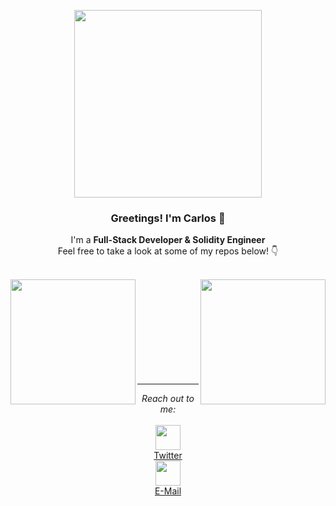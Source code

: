<p align="center" width="300">
  <img align="center" width="300" src="https://user-images.githubusercontent.com/54458726/163830812-cea06a55-37e8-431d-a66c-5a6e1a1f9ec4.gif" />
   <h3 align="center">Greetings! I'm Carlos 👀</h3>
</p>

<p align="center">I'm a <strong>Full-Stack Developer & Solidity Engineer</strong><br />Feel free to take a look at some of my repos below! 👇</p>
<p align="right">

  <!-- Should find an svg with a non-neutral color
  <a href="https://twitter.com/CMierez_" target="blank">
    <img align="center" src="https://cdn.jsdelivr.net/npm/@internetarchive/icon-twitter@1.1.3/twitter.svg" alt="c-mierez" height="32px" width="32px" />
  </a>
  -->
</p>

<br/>


<!-- Another good theme: swift, prussian, gotham, github_dark -->
<a href="https://github.com/C-Mierez">
<img align="left" height="200px" src="https://github-readme-stats.vercel.app/api?username=c-mierez&count_private=true&show_icons=true&theme=github_dark"/>
</a>

<a href="https://github.com/C-Mierez">
<img align="right" height="200px" src="https://github-readme-stats.vercel.app/api/top-langs/?username=c-mierez&layout=compact&langs_count=7&count_private=true&theme=github_dark"/>
</a>

<br/>
<br/>
<br/>
<br/>
<br/>
<br/>
<br/>
<br/>
<br/>

---
<p align="center"><i>Reach out to me:</i>
  <br/>
  <br/>
  <a href="https://twitter.com/CMierez_" align="center">
    <img align="center" width="40" src="https://user-images.githubusercontent.com/54458726/163840500-f5031e4e-f53f-4b45-b8f1-73e665d32cc4.gif" />
    <br/>
    Twitter
  </a>
  <br/>
  <a href="carlos.mierez20@gmail.com" align="center">
    <img align="center" width="40" src="https://user-images.githubusercontent.com/54458726/163840432-d98ca13c-edd7-4c9e-b5d0-6f2c30729c31.gif" />
    <br/>
    E-Mail
  </a>
</p>
